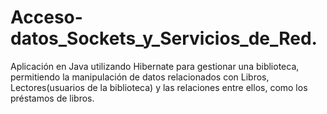# Acceso-datos_Sockets_y_Servicios_de_Red.

 Aplicación en Java utilizando Hibernate para gestionar una biblioteca, permitiendo la manipulación de datos relacionados con Libros, Lectores(usuarios de la biblioteca) y las relaciones entre ellos, como los préstamos de libros.
